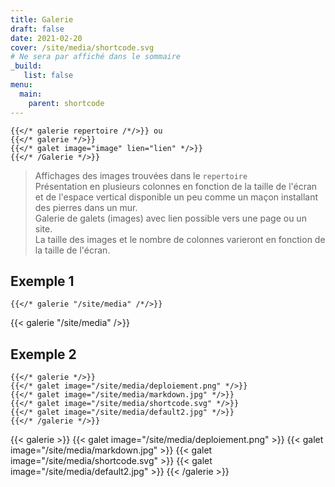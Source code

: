 ```yaml
---
title: Galerie
draft: false 
date: 2021-02-20 
cover: /site/media/shortcode.svg
# Ne sera par affiché dans le sommaire
_build:
   list: false
menu: 
  main:
    parent: shortcode
---
```


```go-html-template
{{</* galerie repertoire /*/>}} ou
{{</* galerie */>}}
{{</* galet image="image" lien="lien" */>}}
{{</* /Galerie */>}}
```
<!--more-->
> Affichages des images trouvées dans le `repertoire`  
> Présentation en plusieurs colonnes en fonction de la taille de l'écran et de l'espace vertical disponible un peu comme un maçon installant des pierres dans un mur.  
> Galerie de galets (images) avec lien possible vers une page ou un site.  
> La taille des images et le nombre de colonnes varieront en fonction de la taille de l'écran.

## Exemple 1

```go-html-template
{{</* galerie "/site/media" /*/>}}
```
{{< galerie "/site/media" />}}

## Exemple 2

```go-html-template
{{</* galerie */>}}
{{</* galet image="/site/media/deploiement.png" */>}}
{{</* galet image="/site/media/markdown.jpg" */>}}
{{</* galet image="/site/media/shortcode.svg" */>}}
{{</* galet image="/site/media/default2.jpg" */>}}
{{</* /galerie */>}}
```
{{< galerie >}}
{{< galet image="/site/media/deploiement.png" >}}
{{< galet image="/site/media/markdown.jpg" >}}
{{< galet image="/site/media/shortcode.svg" >}}
{{< galet image="/site/media/default2.jpg" >}}
{{< /galerie >}}
